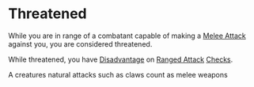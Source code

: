 # Threatened

While you are in range of a combatant capable of making a [Melee Attack](../Game%20Procedures/Melee%20Attack.md) against you, you are considered threatened.

While threatened, you have [Disadvantage](../Game%20Procedures/Dice%20Rolls/Disadvantage.md) on [Ranged Attack](../Game%20Procedures/Ranged%20Attack.md) [Checks](../Game%20Procedures/Check.md).

A creatures natural attacks such as claws count as melee weapons
